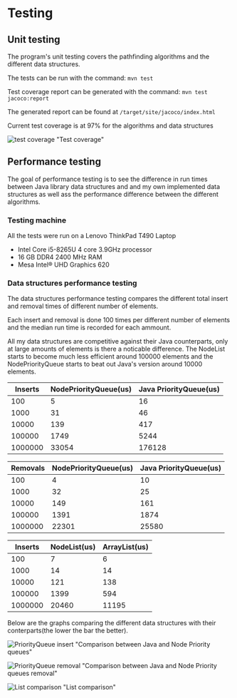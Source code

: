 # Testing

## Unit testing

The program's unit testing covers the pathfinding algorithms and the different data structures.

The tests can be run with the command:
`mvn test`

Test coverage report can be generated with the command:
`mvn test jacoco:report`

The generated report can be found at `/target/site/jacoco/index.html`

Current test coverage is at 97% for the algorithms and data structures

![test coverage](https://github.com/Alex-Elias/Pathfinder/blob/master/documentation/Images/Screenshot_2020-10-24%20pathfinder.png) "Test coverage"

## Performance testing

The goal of performance testing is to see the difference in run times between Java library data structures and and my own implemented data structures as well ass the performance difference between the different algorithms.

### Testing machine

All the tests were run on a Lenovo ThinkPad T490 Laptop

* Intel Core i5-8265U 4 core 3.9GHz processor
* 16 GB DDR4 2400 MHz RAM
* Mesa Intel® UHD Graphics 620

### Data structures performance testing

The data structures performance testing compares the different total insert and removal times of different number of elements.

Each insert and removal is done 100 times per different number of elements and the median run time is recorded for each ammount.

All my data structures are competitive against their Java counterparts, only at large amounts of elements is there a noticable difference. The NodeList starts to become much less efficient around 100000 elements and the NodePriorityQueue starts to beat out Java's version around 10000 elements.

|Inserts| NodePriorityQueue\(us\)| Java PriorityQueue\(us\)|
|-------|---------------------|---------------------|
|100|5|16|
|1000|31|46|
|10000|139|417|
|100000|1749|5244|
|1000000|33054|176128|

|Removals| NodePriorityQueue\(us\)| Java PriorityQueue\(us\)|
|----|-----------|------------|
|100|4|10|
|1000|32|25|
|10000|149|161|
|100000|1391|1874|
|1000000|22301|25580|

|Inserts| NodeList\(us\)| ArrayList\(us\)|
|------|----------------|--------------|
|100|7|6
|1000|14|14
|10000|121|138|
|100000|1399|594|
|1000000|20460|11195|

Below are the graphs comparing the different data structures with their conterparts(the lower the bar the better).

![PriorityQueue insert](https://github.com/Alex-Elias/Pathfinder/blob/master/documentation/Images/Node%20Priority%20Queue%20and%20Java%20Priority%20Queue%20insert%20times.png) "Comparison between Java and Node Priority queues"

![PriorityQueue removal](https://github.com/Alex-Elias/Pathfinder/blob/master/documentation/Images/Node%20Priority%20Queue%20and%20Java%20Priority%20Queue%20removal%20time.png) "Comparison between Java and Node Priority queues removal"

![List comparison](https://github.com/Alex-Elias/Pathfinder/blob/master/documentation/Images/NodeList%20and%20ArrayList%20insert%20times.png) "List comparison"

